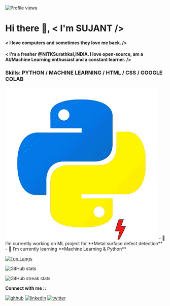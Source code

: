 ![Profile views](https://gpvc.arturio.dev/sujantkumarkv)  
# Hi there 👋, < I'm **SUJANT** />     


#### < I love computers and sometimes they love me back. />
#### < I'm a fresher @NITKSurathkal,INDIA. I love open-source, am a AI/Machine Learning enthusiast and a constant learner. />

### Skills: PYTHON / MACHINE LEARNING / HTML / CSS / GOOGLE COLAB
<img src="https://github.com/sujantkumarkv/sujantkumarkv/blob/main/python%20logo.gif">
- 🔭 I’m currently working on ML project for **Metal surface defect detection** 
- 🌱 I’m currently learning **Machine Learning & Python** 


[![Top Langs](https://github-readme-stats.vercel.app/api/top-langs/?username=sujantkumarkv)](https://github.com/anuraghazra/github-readme-stats)

![GitHub stats](https://github-readme-stats.vercel.app/api?username=sujantkumarkv&show_icons=true&count_private=true)  

![GitHub streak stats](https://github-readme-streak-stats.herokuapp.com/?user=sujantkumarkv)  

**Connect with me ::**

[<img src='https://cdn.jsdelivr.net/npm/simple-icons@3.0.1/icons/github.svg' alt='github' height='40'>](https://github.com/sujantkumarkv)  [<img src='https://cdn.jsdelivr.net/npm/simple-icons@3.0.1/icons/linkedin.svg' alt='linkedin' height='40'>](https://www.linkedin.com/in/sujant-kumar-krishnvanshi-b8061a168//)  [<img src='https://cdn.jsdelivr.net/npm/simple-icons@3.0.1/icons/twitter.svg' alt='twitter' height='40'>](https://twitter.com/sujantkumarkv) 
